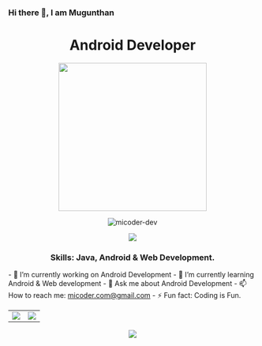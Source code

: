 ### Hi there 👋, I am Mugunthan
<h1 align="center"> Android Developer </h1>
<p align="center"> <img src="https://micoder-dev.github.io/files/a3.gif" height="300"/> </p>

<p align="center"> <img src="https://komarev.com/ghpvc/?username=micoder-dev&label=Profile%20views&color=0e75b6&style=flat" alt="micoder-dev"/> </p>

<table>
  <tr>
      <p align="center"> <img src="https://github-profile-trophy.vercel.app/?username=Micoder-dev&row=1&column=7"/> </p>
  </tr>
        <h3 align="center"> Skills: Java, Android & Web Development. </h3> 
          - 🔭 I’m currently working on Android Development 
         - 🌱 I’m currently learning Android & Web development </li>
        - 💬 Ask me about Android Development </li>
         - 📫 How to reach me: <a href="mailto:micoder.com@gmail.com">micoder.com@gmail.com</a> </li>
          - ⚡ Fun fact: Coding is Fun. </li>
  </tr>
  
  <tr>
    <td>
        <img src="https://github-readme-stats.vercel.app/api?username=Micoder-dev&show_icons=true&count_private=true"/>
    </td>  
    <td>
        <img src="https://github-readme-streak-stats.herokuapp.com/?user=Micoder-dev"/>
    </td>
  </tr>
 </table>

<p align="center"> <img src="https://activity-graph.herokuapp.com/graph?username=Micoder-dev"/> </p>
